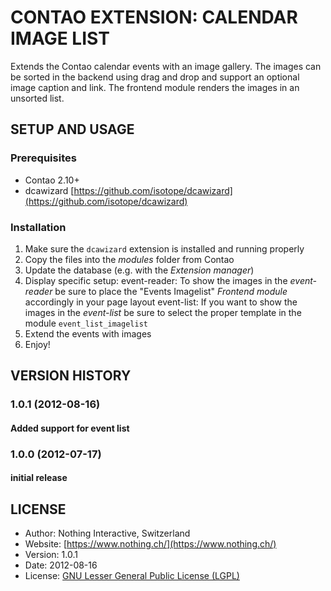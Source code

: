 # CONTAO EXTENSION: CALENDAR IMAGE LIST
Extends the Contao calendar events with an image gallery. The images can be sorted in the backend using drag and drop and support an optional image caption and link. The frontend module renders the images in an unsorted list.

## SETUP AND USAGE
### Prerequisites
* Contao 2.10+
* dcawizard [https://github.com/isotope/dcawizard](https://github.com/isotope/dcawizard)

### Installation
1. Make sure the `dcawizard` extension is installed and running properly
2. Copy the files into the _modules_ folder from Contao
3. Update the database (e.g. with the _Extension manager_)
4. Display specific setup:
   event-reader: To show the images in the _event-reader_ be sure to place the "Events Imagelist" _Frontend module_ accordingly in your page layout
   event-list:   If you want to show the images in the _event-list_ be sure to select the proper template in the module `event_list_imagelist`
5. Extend the events with images
6. Enjoy!

## VERSION HISTORY
### 1.0.1 (2012-08-16)
#### Added support for event list
### 1.0.0 (2012-07-17)
#### initial release

## LICENSE

* Author:		Nothing Interactive, Switzerland
* Website: 		[https://www.nothing.ch/](https://www.nothing.ch/)
* Version: 		1.0.1
* Date: 		2012-08-16
* License: 		[GNU Lesser General Public License (LGPL)](http://www.gnu.org/licenses/lgpl.html)